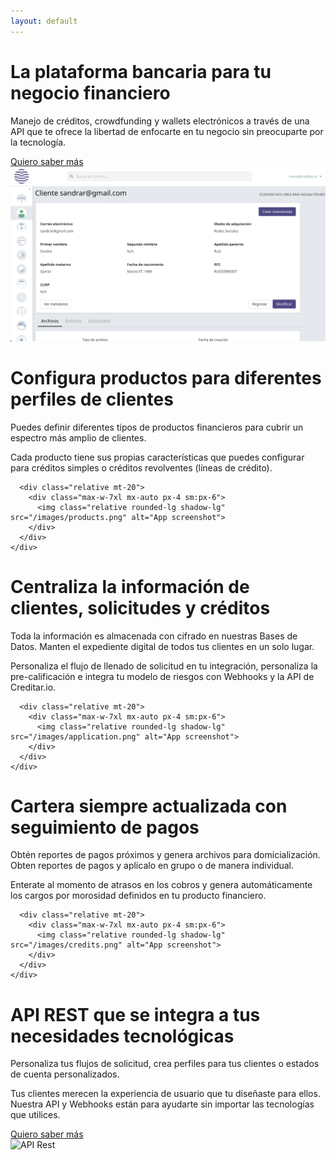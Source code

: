```yaml
---
layout: default
---
```


<main>
  <div class="hero-main text-skin-inverted">
    <div class="py-16 mx-auto max-w-7xl px-4 sm:py-24 sm:px-6 lg:py-32">
      <div class="lg:grid lg:grid-cols-12 lg:gap-8">
        <div class="sm:text-center md:max-w-2xl md:mx-auto lg:col-span-6 lg:text-left">
          <h1>
            <span class="mt-1 block text-4xl tracking-tight font-extrabold sm:text-5xl md:text-6xl">
              <span class="block">La plataforma bancaria para tu</span>
              <span class="block text-skin-alternate mt-3">negocio financiero</span>
            </span>
          </h1>
          <p class="mt-3 text-base sm:mt-5 sm:text-xl lg:text-lg xl:text-xl">Manejo de créditos, crowdfunding y wallets electrónicos a través de una API que te ofrece la libertad de enfocarte en tu negocio sin preocuparte por la tecnología.</p>
          <div class="mt-8 sm:max-w-lg sm:mx-auto sm:text-center lg:text-left lg:mx-0">
            <a href="#" class="button button-alternate text-skin-accented font-bold text-lg px-12 py-3 pt-4 uppercase hover:text-skin-alternate-1" data-action="modal#open">Quiero saber más</a>
          </div>
        </div>
        <div class="mt-12 relative sm:max-w-lg sm:mx-auto lg:mt-0 lg:max-w-none lg:mx-0 lg:col-span-6 lg:flex lg:items-center">
          <div class="relative mx-auto w-full rounded-lg shadow-lg">
            <div class="relative block w-full bg-white rounded-lg overflow-hidden">
              <img class="w-full" src="/images/customers.png" alt="Clientes Aoorora">
            </div>
          </div>
        </div>
      </div>
    </div>
  </div>

  <div class="bg-skin-alternate-1">
    <div class="py-16 mx-auto max-w-7xl px-4 sm:py-24 sm:px-6 lg:py-32">
      <div class="text-center">
        <h1 class="text-4xl tracking-tight font-extrabold text-skin-alternate-2 sm:text-5xl md:text-6xl">
          <span class="block">Configura productos para</span>
          <span class="block text-skin-inverted mt-3">diferentes perfiles de clientes</span>
        </h1>
        <p class="mt-3 max-w-md mx-auto text-base text-skin-inverted sm:text-lg md:mt-5 md:text-xl md:max-w-3xl">Puedes definir diferentes tipos de productos financieros para cubrir un espectro más amplio de clientes.</p>
        <p class="mt-3 max-w-md mx-auto text-base text-skin-inverted sm:text-lg md:mt-5 md:text-xl md:max-w-3xl">Cada producto tiene sus propias características que puedes configurar para créditos simples o créditos revolventes (líneas de crédito).</p>
      </div>

      <div class="relative mt-20">
        <div class="max-w-7xl mx-auto px-4 sm:px-6">
          <img class="relative rounded-lg shadow-lg" src="/images/products.png" alt="App screenshot">
        </div>
      </div>
    </div>
  </div>

  <div class="bg-skin-inverted">
    <div class="py-16 mx-auto max-w-7xl px-4 sm:py-24 sm:px-6 lg:py-32">
      <div class="text-center">
        <h1 class="text-4xl tracking-tight font-extrabold text-skin-alternate-2 sm:text-5xl md:text-6xl">
          <span class="block">Centraliza la información de</span>
          <span class="block text-skin-accented mt-3">clientes, solicitudes y créditos</span>
        </h1>
        <p class="mt-3 max-w-md mx-auto text-base text-skin-muted sm:text-lg md:mt-5 md:text-xl md:max-w-3xl">Toda la información es almacenada con cifrado en nuestras Bases de Datos. Manten el expediente digital de todos tus clientes en un solo lugar.</p>
        <p class="mt-3 max-w-md mx-auto text-base text-skin-muted sm:text-lg md:mt-5 md:text-xl md:max-w-3xl">Personaliza el flujo de llenado de solicitud en tu integración, personaliza la pre-calificación e integra tu modelo de riesgos con Webhooks y la API de Creditar.io.</p>
      </div>

      <div class="relative mt-20">
        <div class="max-w-7xl mx-auto px-4 sm:px-6">
          <img class="relative rounded-lg shadow-lg" src="/images/application.png" alt="App screenshot">
        </div>
      </div>
    </div>
  </div>

  <div class="bg-skin-alternate">
    <div class="py-16 mx-auto max-w-7xl px-4 sm:py-24 sm:px-6 lg:py-32">
      <div class="text-center">
        <h1 class="text-4xl tracking-tight font-extrabold text-skin-alternate-2 sm:text-5xl md:text-6xl">
          <span class="block">Cartera siempre actualizada</span>
          <span class="block text-skin-accented mt-3">con seguimiento de pagos</span>
        </h1>
        <p class="mt-3 max-w-md mx-auto text-base text-skin-muted sm:text-lg md:mt-5 md:text-xl md:max-w-3xl">Obtén reportes de pagos próximos y genera archivos para domicialización. Obten reportes de pagos y aplícalo en grupo o de manera individual.</p>
        <p class="mt-3 max-w-md mx-auto text-base text-skin-muted sm:text-lg md:mt-5 md:text-xl md:max-w-3xl">Enterate al momento de atrasos en los cobros y genera automáticamente los cargos por morosidad definidos en tu producto financiero.</p>
      </div>

      <div class="relative mt-20">
        <div class="max-w-7xl mx-auto px-4 sm:px-6">
          <img class="relative rounded-lg shadow-lg" src="/images/credits.png" alt="App screenshot">
        </div>
      </div>
    </div>
  </div>

  <div class="text-skin-inverted bg-skin-accented">
    <div class="py-16 mx-auto max-w-7xl px-4 sm:py-24 sm:px-6 lg:py-32">
      <div class="lg:grid lg:grid-cols-12 lg:gap-8">
        <div class="sm:text-center md:max-w-2xl md:mx-auto lg:col-span-6 lg:text-left">
          <h1>
            <span class="mt-1 block text-4xl tracking-tight font-extrabold sm:text-5xl xl:text-6xl">
              <span class="block">API REST que se integra a tus</span>
              <span class="block text-skin-alternate mt-3">necesidades tecnológicas</span>
            </span>
          </h1>
          <p class="mt-3 text-base sm:mt-5 sm:text-xl lg:text-lg xl:text-xl">Personaliza tus flujos de solicitud, crea perfiles para tus clientes o estados de cuenta personalizados.</p>
          <p class="mt-3 text-base sm:mt-5 sm:text-xl lg:text-lg xl:text-xl">Tus clientes merecen la experiencia de usuario que tu diseñaste para ellos. Nuestra API y Webhooks están para ayudarte sin importar las tecnologías que utilices.</p>
          <div class="mt-8 sm:max-w-lg sm:mx-auto sm:text-center lg:text-left lg:mx-0">
            <a href="#" class="button button-alternate text-skin-accented font-bold text-lg px-12 py-3 pt-4 uppercase hover:text-skin-alternate-1" data-action="modal#open">Quiero saber más</a>
          </div>
        </div>
        <div class="mt-12 relative sm:max-w-lg sm:mx-auto lg:mt-0 lg:max-w-none lg:mx-0 lg:col-span-6 lg:flex lg:items-center">
          <div class="relative mx-auto w-full rounded-lg shadow-lg">
            <div class="relative block w-full bg-white rounded-lg overflow-hidden">
              <img class="w-full" src=""images/api.png" alt="API Rest">
            </div>
          </div>
        </div>
      </div>
    </div>
  </div>
</main>
